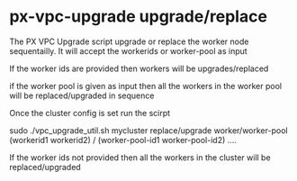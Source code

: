# px-vpc-upgrade   upgrade/replace

The PX VPC Upgrade script  upgrade or replace the worker node sequentailly. It will accept the workerids or worker-pool as input

If the worker ids are provided then workers will be upgrades/replaced

if the worker pool is given as input then all the workers in the worker pool will be replaced/upgraded in sequence



Once the cluster config is set run the scirpt  


sudo ./vpc_upgrade_util.sh  mycluster  replace/upgrade  worker/worker-pool (workerid1 workerid2) / (worker-pool-id1 worker-pool-id2) ....

If the worker ids not provided then all the workers in the cluster will be replaced/upgraded 






